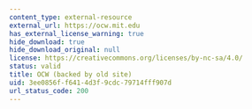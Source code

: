 ```yaml
---
content_type: external-resource
external_url: https://ocw.mit.edu
has_external_license_warning: true
hide_download: true
hide_download_original: null
license: https://creativecommons.org/licenses/by-nc-sa/4.0/
status: valid
title: OCW (backed by old site)
uid: 3ee0856f-f641-4d3f-9cdc-79714fff907d
url_status_code: 200
---
```

